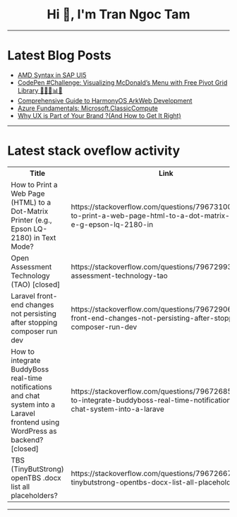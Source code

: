 <h1 align="center">Hi 👋, I'm Tran Ngoc Tam</h1>

---

# Latest Blog Posts 
<!-- BLOG-POST-LIST:START -->
- [AMD Syntax in SAP UI5](https://dev.to/lehonglong2411/amd-syntax-in-sap-ui5-4p7f)
- [CodePen #Challenge: Visualizing McDonald’s Menu with Free Pivot Grid Library 👩🏼‍💻📊🍔](https://dev.to/daria_filozop_bfe6aa68940/codepen-challenge-visualizing-mcdonalds-menu-with-free-pivot-grid-library-4nec)
- [Comprehensive Guide to HarmonyOS ArkWeb Development](https://dev.to/moyantianwang/comprehensive-guide-to-harmonyos-arkweb-development-45aj)
- [Azure Fundamentals: Microsoft.ClassicCompute](https://dev.to/devops_fundamental/azure-fundamentals-microsoftclassiccompute-2ol1)
- [Why UX is Part of Your Brand ?&lpar;And How to Get It Right&rpar;](https://dev.to/blog_articles/why-ux-is-part-of-your-brand-and-how-to-get-it-right-35d8)
<!-- BLOG-POST-LIST:END -->

---

# Latest stack oveflow activity
<table>
  <tr><th>Title</th><th>Link</th></tr>
  <!-- STACKOVERFLOW:START --><tr><td>How to Print a Web Page &lpar;HTML&rpar; to a Dot-Matrix Printer &lpar;e.g., Epson LQ-2180&rpar; in Text Mode?</td><td>https://stackoverflow.com/questions/79673100/how-to-print-a-web-page-html-to-a-dot-matrix-printer-e-g-epson-lq-2180-in</td></tr><tr><td>Open Assessment Technology &lpar;TAO&rpar; [closed]</td><td>https://stackoverflow.com/questions/79672993/open-assessment-technology-tao</td></tr><tr><td>Laravel front-end changes not persisting after stopping composer run dev</td><td>https://stackoverflow.com/questions/79672906/laravel-front-end-changes-not-persisting-after-stopping-composer-run-dev</td></tr><tr><td>How to integrate BuddyBoss real-time notifications and chat system into a Laravel frontend using WordPress as backend? [closed]</td><td>https://stackoverflow.com/questions/79672685/how-to-integrate-buddyboss-real-time-notifications-and-chat-system-into-a-larave</td></tr><tr><td>TBS &lpar;TinyButStrong&rpar; openTBS .docx list all placeholders?</td><td>https://stackoverflow.com/questions/79672667/tbs-tinybutstrong-opentbs-docx-list-all-placeholders</td></tr><!-- STACKOVERFLOW:END -->
</table>

---


